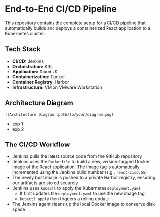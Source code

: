 # End-to-End CI/CD Pipeline

This repository contains the complete setup for a CI/CD pipeline that automatically builds and deploys a containerized React application to a Kubernetes cluster. 


## Tech Stack

* **CI/CD:** Jenkins
* **Orchestration:** K3s
* **Application:** React JS
* **Containerization:** Docker
* **Container Registry:** Harbor
* **Infrastructure:** VM on VMware Workstation


## Architecture Diagram

`![Architecture Diagram](path/to/your/diagram.png)`
* exp 1 
* exp 2


## The CI/CD Workflow

* Jenkins pulls the latest source code from the GitHub repository
* Jenkins uses the `Dockerfile` to build a new, version-tagged Docker image of the React application. The image tag is automatically incremented using the Jenkins build number (e.g., `react-cicd:55`)
* The newly built image is pushed to a private Harbor registry, ensuring our artifacts are stored securely
* Jenkins uses `kubectl` to apply the Kubernetes `deployment.yaml`
  * It first updates the `deployment.yaml` to use the new image tag
  * `kubectl apply` then triggers a rolling update
* The Jenkins agent cleans up the local Docker image to conserve disk space


<!-- ## How to Run This Project

1.  **Prerequisites:**
    * Three Ubuntu Server VMs (for Jenkins, Harbor, and K3s).
    * Jenkins, Docker, Harbor, and K3s installed and configured.
2.  **Configuration:**
    * Store your Harbor and K3s credentials securely in the Jenkins Credentials Manager.
    * Update the repository URL in the Jenkins job configuration.
3.  **Run:**
    * Trigger the pipeline manually or by pushing a change to the GitHub repository. -->